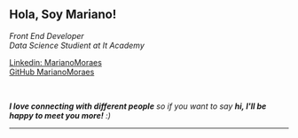 <h2> Hola, Soy Mariano! </h2>

<p><em>Front End Developer </br> Data Science Studient at It Academy </em></p>

[Linkedin: MarianoMoraes](https://www.linkedin.com/in/mariano-moraes/) </br>
[GitHub MarianoMoraes](https://github.com/MarianoMoraes)

</br>

 <em><b>I love connecting with different people</b> so if you want to say <b>hi, I'll be happy to meet you more!</b> :)</em>

---
